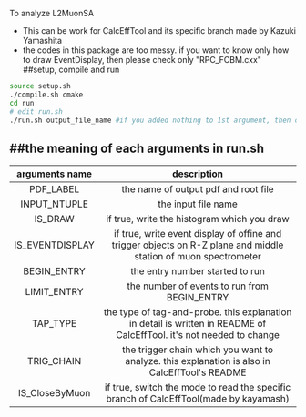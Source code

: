 To analyze L2MuonSA
- This can be work for CalcEffTool and its specific branch made by Kazuki Yamashita
- the codes in this package are too messy. if you want to know only how to draw EventDisplay, then please check only "RPC_FCBM.cxx"
##setup, compile and run
```sh
source setup.sh
./compile.sh cmake
cd run
# edit run.sh
./run.sh output_file_name #if you added nothing to 1st argument, then output file name will be the time when you run
```
##the meaning of each arguments in run.sh
------------------------------
|arguments name | description |
|:-------------:|:----------:|
|PDF_LABEL|the name of output pdf and root file|
|INPUT_NTUPLE|the input file name|
|IS_DRAW|if true, write the histogram which you draw|
|IS_EVENTDISPLAY|if true, write event display of offine and trigger objects on R-Z plane and middle station of muon spectrometer|
|BEGIN_ENTRY| the entry number started to run|
|LIMIT_ENTRY| the number of events to run from BEGIN_ENTRY|
|TAP_TYPE| the type of tag-and-probe. this explanation in detail is written in README of CalcEffTool. it's not needed to change|
|TRIG_CHAIN| the trigger chain which you want to analyze. this explanation is also in CalcEffTool's README|
|IS_CloseByMuon| if true, switch the mode to read the specific branch of CalcEffTool(made by kayamash)|

